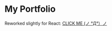 # My Portfolio

Reworked slightly for React:
[CLICK ME (ノ °Д°）ノ](https://nameless-scrubland-68002.herokuapp.com/)
